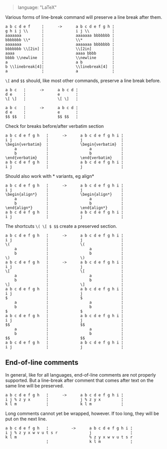 > language: "LaTeX"

Various forms of line-break command will preserve a line break after them.

    a b c d e f     ¦      ->      a b c d e f g h ¦
    g h i j \\      ¦              i j \\          ¦
    aaaaaaa         ¦              aaaaaaa bbbbbbb ¦
    bbbbbbb \\*     ¦              \\*             ¦
    aaaaaaa         ¦              aaaaaaa bbbbbbb ¦
    bbbbbbb \\[2in] ¦              \\[2in]         ¦
    aaaa            ¦              aaaa bbbb       ¦
    bbbb \\newline  ¦              \\newline       ¦
    a               ¦              a b             ¦
    b \\linebreak[4]¦              \\linebreak[4]  ¦
    a               ¦              a               ¦

`\[` and `$$` should, like most other commands, preserve a line break before.

    a b c   ¦      ->      a b c d ¦
    d e     ¦              e       ¦
    \[ \]   ¦              \[ \]   ¦

    a b c   ¦      ->      a b c d ¦
    d e     ¦              e       ¦
    $$ $$   ¦              $$ $$   ¦

Check for breaks before/after verbatim section

    a b c d e f g h   ¦      ->      a b c d e f g h i ¦
    i j               ¦              j                 ¦
    \begin{verbatim}  ¦              \begin{verbatim}  ¦
        a             ¦                  a             ¦
        b             ¦                  b             ¦
    \end{verbatim}    ¦              \end{verbatim}    ¦
    a b c d e f g h   ¦              a b c d e f g h i ¦
    i j               ¦              j                 ¦

Should also work with * variants, eg align*

    a b c d e f g h   ¦      ->      a b c d e f g h i ¦
    i j               ¦              j                 ¦
    \begin{align*}    ¦              \begin{align*}    ¦
        a             ¦                  a             ¦
        b             ¦                  b             ¦
    \end{align*}      ¦              \end{align*}      ¦
    a b c d e f g h   ¦              a b c d e f g h i ¦
    i j               ¦              j                 ¦

The shortcuts `\( \[ $ $$` create a preserved section.

    a b c d e f g h   ¦      ->      a b c d e f g h i ¦
    i j               ¦              j                 ¦
    \(                ¦              \(                ¦
        a             ¦                  a             ¦
        b             ¦                  b             ¦
    \)                ¦              \)                ¦
    a b c d e f g h   ¦      ->      a b c d e f g h i ¦
    i j               ¦              j                 ¦
    \[                ¦              \[                ¦
        a             ¦                  a             ¦
        b             ¦                  b             ¦
    \]                ¦              \]                ¦
    a b c d e f g h   ¦              a b c d e f g h i ¦
    i j               ¦              j                 ¦
    $                 ¦              $                 ¦
        a             ¦                  a             ¦
        b             ¦                  b             ¦
    $                 ¦              $                 ¦
    a b c d e f g h   ¦              a b c d e f g h i ¦
    i j               ¦              j                 ¦
    $$                ¦              $$                ¦
        a             ¦                  a             ¦
        b             ¦                  b             ¦
    $$                ¦              $$                ¦
    a b c d e f g h   ¦              a b c d e f g h i ¦
    i j               ¦              j                 ¦

## End-of-line comments

In general, like for all languages, end-of-line comments are not properly
supported. But a line-break after comment that comes after text on the same line
will be preserved.

    a b c d e f g h   ¦      ->      a b c d e f g h i ¦
    i j % z y x       ¦              j % z y x         ¦
    k l m             ¦              k l m             ¦

Long comments cannot yet be wrapped, however. If too long, they will be put on
the next line.

    a b c d e f g h   ¦          ->      a b c d e f g h i ¦
    i j % z y x w v u t s r              j                 ¦
    k l m                                % z y x w v u t s r
                      ¦                  k l m             ¦
